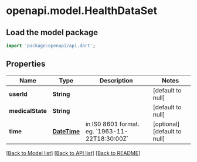 # openapi.model.HealthDataSet

## Load the model package
```dart
import 'package:openapi/api.dart';
```

## Properties
Name | Type | Description | Notes
------------ | ------------- | ------------- | -------------
**userId** | **String** |  | [default to null]
**medicalState** | **String** |  | [default to null]
**time** | [**DateTime**](DateTime.md) | in IS0 8601 format. eg. &#x60;1963-11-22T18:30:00Z&#x60; | [optional] [default to null]

[[Back to Model list]](../README.md#documentation-for-models) [[Back to API list]](../README.md#documentation-for-api-endpoints) [[Back to README]](../README.md)


